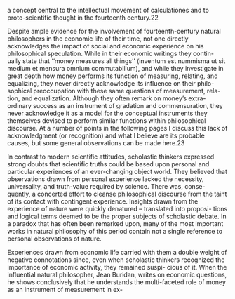 a concept central to the intellectual movement of calculationes and to proto-scientific thought in the fourteenth century.22

Despite ample evidence for the involvement of fourteenth-century natural philosophers in the economic life of their time, not one directly acknowledges the impact of social and economic experience on his  philosophical speculation. While in their economic writings they contin- ually state that ‘‘money measures all things’’ (inventum est nummisma ut sit  medium et mensura omnium commutabilium), and while they investigate in great depth how money performs its function of measuring, relating, and  equalizing, they never directly acknowledge its influence on their philo- sophical preoccupation with these same questions of measurement, rela- tion, and equalization. Although they often remark on money’s extra- ordinary success as an instrument of gradation and commensuration, they  never acknowledge it as a model for the conceptual instruments they themselves devised to perform similar functions within philosophical discourse. At a number of points in the following pages I discuss this lack of acknowledgment (or recognition) and what I believe are its probable causes, but some general observations can be made here.23

In contrast to modern scientific attitudes, scholastic thinkers expressed strong doubts that scientific truths could be based upon personal and particular experiences of an ever-changing object world. They believed that observations drawn from personal experience lacked the necessity,  universality, and truth-value required by science. There was, conse- quently, a concerted effort to cleanse philosophical discourse from the  taint of its contact with contingent experience. Insights drawn from the  experience of nature were quickly denatured – translated into proposi- tions and logical terms deemed to be the proper subjects of scholastic  debate. In a paradox that has often been remarked upon, many of the most important works in natural philosophy of this period contain not a single reference to personal observations of nature.

Experiences drawn from economic life carried with them a double weight of negative connotations since, even when scholastic thinkers  recognized the importance of economic activity, they remained suspi- cious of it. When the influential natural philosopher, Jean Buridan, writes  on economic questions, he shows conclusively that he understands the multi-faceted role of money as an instrument of measurement in ex-
